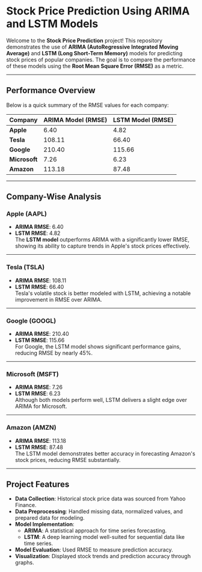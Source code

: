 # Stock Price Prediction Using ARIMA and LSTM Models

Welcome to the **Stock Price Prediction** project! This repository demonstrates the use of **ARIMA (AutoRegressive Integrated Moving Average)** and **LSTM (Long Short-Term Memory)** models for predicting stock prices of popular companies. The goal is to compare the performance of these models using the **Root Mean Square Error (RMSE)** as a metric.

---

## Performance Overview

Below is a quick summary of the RMSE values for each company:

| **Company** | **ARIMA Model (RMSE)** | **LSTM Model (RMSE)** |
|-------------|-------------------------|------------------------|
| **Apple**   | 6.40                   | 4.82                  |
| **Tesla**   | 108.11                 | 66.40                 |
| **Google**  | 210.40                 | 115.66                |
| **Microsoft**| 7.26                  | 6.23                  |
| **Amazon**  | 113.18                 | 87.48                 |

---

## Company-Wise Analysis

### **Apple (AAPL)** 
- **ARIMA RMSE**: 6.40  
- **LSTM RMSE**: 4.82  
The **LSTM model** outperforms ARIMA with a significantly lower RMSE, showing its ability to capture trends in Apple's stock prices effectively.

---

### **Tesla (TSLA)** 
- **ARIMA RMSE**: 108.11  
- **LSTM RMSE**: 66.40  
Tesla's volatile stock is better modeled with LSTM, achieving a notable improvement in RMSE over ARIMA.

---

### **Google (GOOGL)** 
- **ARIMA RMSE**: 210.40  
- **LSTM RMSE**: 115.66  
For Google, the LSTM model shows significant performance gains, reducing RMSE by nearly 45%.

---

### **Microsoft (MSFT)** 
- **ARIMA RMSE**: 7.26  
- **LSTM RMSE**: 6.23  
Although both models perform well, LSTM delivers a slight edge over ARIMA for Microsoft.

---

### **Amazon (AMZN)** 
- **ARIMA RMSE**: 113.18  
- **LSTM RMSE**: 87.48  
The LSTM model demonstrates better accuracy in forecasting Amazon's stock prices, reducing RMSE substantially.

---

## Project Features

- **Data Collection**: Historical stock price data was sourced from Yahoo Finance.
- **Data Preprocessing**: Handled missing data, normalized values, and prepared data for modeling.
- **Model Implementation**:
  - **ARIMA**: A statistical approach for time series forecasting.
  - **LSTM**: A deep learning model well-suited for sequential data like time series.
- **Model Evaluation**: Used RMSE to measure prediction accuracy.
- **Visualization**: Displayed stock trends and prediction accuracy through graphs.

